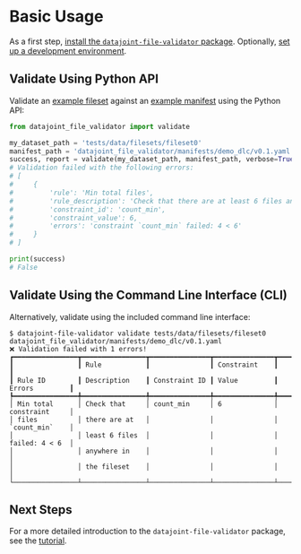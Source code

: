 # Basic Usage

As a first step, [install the `datajoint-file-validator` package](installation.md). Optionally, [set up a development environment](contribute.md#set-up-a-development-environment.md).

## Validate Using Python API

Validate an [example fileset](../tests/data/filesets/fileset0) against an [example manifest](../datajoint_file_validator/manifests/demo_dlc/v0.1.yaml) using the Python API:

```python
from datajoint_file_validator import validate

my_dataset_path = 'tests/data/filesets/fileset0'
manifest_path = 'datajoint_file_validator/manifests/demo_dlc/v0.1.yaml'
success, report = validate(my_dataset_path, manifest_path, verbose=True, format='json')
# Validation failed with the following errors:
# [
#     {
#         'rule': 'Min total files',
#         'rule_description': 'Check that there are at least 6 files anywhere in the fileset',
#         'constraint_id': 'count_min',
#         'constraint_value': 6,
#         'errors': 'constraint `count_min` failed: 4 < 6'
#     }
# ]

print(success)
# False
```

## Validate Using the Command Line Interface (CLI)

Alternatively, validate using the included command line interface:

<!-- termynal -->

```console
$ datajoint-file-validator validate tests/data/filesets/fileset0 datajoint_file_validator/manifests/demo_dlc/v0.1.yaml
❌ Validation failed with 1 errors!
┏━━━━━━━━━━━━━━━━┳━━━━━━━━━━━━━━━━┳━━━━━━━━━━━━━━━┳━━━━━━━━━━━━━━━┳━━━━━━━━━━━━━━━━┓
┃                ┃ Rule           ┃               ┃ Constraint    ┃                ┃
┃ Rule ID        ┃ Description    ┃ Constraint ID ┃ Value         ┃ Errors         ┃
┡━━━━━━━━━━━━━━━━╇━━━━━━━━━━━━━━━━╇━━━━━━━━━━━━━━━╇━━━━━━━━━━━━━━━╇━━━━━━━━━━━━━━━━┩
│ Min total      │ Check that     │ count_min     │ 6             │ constraint     │
│ files          │ there are at   │               │               │ `count_min`    │
│                │ least 6 files  │               │               │ failed: 4 < 6  │
│                │ anywhere in    │               │               │                │
│                │ the fileset    │               │               │                │
└────────────────┴────────────────┴───────────────┴───────────────┴────────────────┘
```

## Next Steps

For a more detailed introduction to the `datajoint-file-validator` package, see the [tutorial](tutorial/index.md).